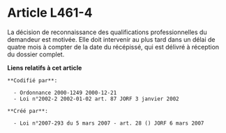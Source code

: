 # Article L461-4

La décision de reconnaissance des qualifications professionnelles du demandeur est motivée. Elle doit intervenir au plus tard
dans un délai de quatre mois à compter de la date du récépissé, qui est délivré à réception du dossier complet.

**Liens relatifs à cet article**

	**Codifié par**:

	  - Ordonnance 2000-1249 2000-12-21
	  - Loi n°2002-2 2002-01-02 art. 87 JORF 3 janvier 2002

	**Créé par**:

	  - Loi n°2007-293 du 5 mars 2007 - art. 28 () JORF 6 mars 2007
